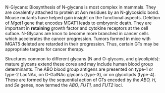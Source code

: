 N-Glycans: Biosynthesis of N-glycans is most complex in mammals. They are covalently attached to protein at Asn residues by an N-glycosidic bond. Mouse mutants have helped gain insight on the functional aspects. Deletion of *Mgat1* gene that encodes MGAT1 leads to embryonic death. They are important in **retaining** growth factor and cytokine receptors at the cell suface. N-Glycans are knon to become more branched in cancer cells which accelerates the cancer progression. Tumors formed in mice with MGAT5 deleted are retarded in their progression. Thus, certain GTs may be appropriate targets for cancer therapy. 

Structures common to different glycans (N and O-glycans, and glycolipids): mature glycans extend these cores and may include human blood group determinants. The ABO blood group antigens are presented on type-1 or type-2 LacNAc, on O-GalNAc glycans (type-3), or on glycolipds (type-4). These are formed by the sequential action of GTs encoded by the *ABO, H,* and *Se* genes, now termed the *ABO, FUT1,* and *FUT2* loci.  
